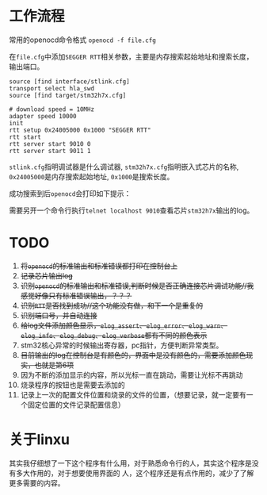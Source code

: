 # 工作流程
常用的openocd命令格式
`openocd -f file.cfg`

在`file.cfg`中添加`SEGGER RTT`相关参数，主要是内存搜索起始地址和搜索长度，输出端口。
```
source [find interface/stlink.cfg] 
transport select hla_swd
source [find target/stm32h7x.cfg]

# download speed = 10MHz
adapter speed 10000
init
rtt setup 0x24005000 0x1000 "SEGGER RTT"
rtt start
rtt server start 9010 0
rtt server start 9011 1
```
`stlink.cfg`指明调试器是什么调试器,
`stm32h7x.cfg`指明嵌入式芯片的名称,
`0x24005000`是内存搜索起始地址,
`0x1000`是搜索长度。

成功搜索到后`openocd`会打印如下提示：

需要另开一个命令行执行`telnet localhost 9010`查看芯片`stm32h7x`输出的log。

# TODO
1. ~~将`openocd`的标准输出和标准错误都打印在控制台上~~
2. ~~记录芯片输出log~~
3. ~~识别`openocd`的标准输出和标准错误,判断时候是否正确连接芯片调试功能//我感觉好像只有标准错误输出，？？？~~
4. ~~识别`RTT`是否找到成功//这个功能没有做，和下一个是重复的~~
5. ~~识别端口号，并自动连接~~
6. ~~给log文件添加颜色显示，`elog_assert`、`elog_error`、`elog_warn`、`elog_info`、`elog_debug`、`elog_verbose`都有不同的颜色表示~~
7. stm32核心异常的时候输出寄存器，pc指针，方便判断异常类型。
8. ~~目前输出的log在控制台是有颜色的，界面中是没有颜色的，需要添加颜色现实，也就是第6项~~
9. 因为不断的添加显示的内容，所以光标一直在跳动，需要让光标不再跳动
10. 烧录程序的按钮也是需要去添加的
11. 记录上一次的配置文件位置和烧录的文件的位置，（想要记录，就一定要有一个固定位置的文件记录配置信息）



# 关于linxu
其实我仔细想了一下这个程序有什么用，对于熟悉命令行的人，其实这个程序是没有多大作用的，对于想要使用界面的
人，这个程序还是有点作用的，减少了了解更多需要的内容。